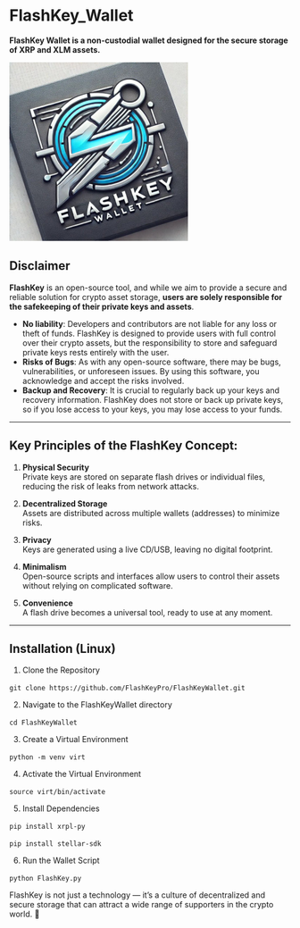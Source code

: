 # FlashKey_Wallet
**FlashKey Wallet is a non-custodial wallet designed for the secure storage of XRP and XLM assets.**

![Logotype](./flashkey.jpg)


## Disclaimer

**FlashKey** is an open-source tool, and while we aim to provide a secure and reliable solution for crypto asset storage, **users are solely responsible for the safekeeping of their private keys and assets**.

- **No liability**: Developers and contributors are not liable for any loss or theft of funds. FlashKey is designed to provide users with full control over their crypto assets, but the responsibility to store and safeguard private keys rests entirely with the user.
- **Risks of Bugs**: As with any open-source software, there may be bugs, vulnerabilities, or unforeseen issues. By using this software, you acknowledge and accept the risks involved.
- **Backup and Recovery**: It is crucial to regularly back up your keys and recovery information. FlashKey does not store or back up private keys, so if you lose access to your keys, you may lose access to your funds.

---

## Key Principles of the FlashKey Concept:

1. **Physical Security**  
   Private keys are stored on separate flash drives or individual files, reducing the risk of leaks from network attacks.

2. **Decentralized Storage**  
   Assets are distributed across multiple wallets (addresses) to minimize risks.

3. **Privacy**  
   Keys are generated using a live CD/USB, leaving no digital footprint.

4. **Minimalism**  
   Open-source scripts and interfaces allow users to control their assets without relying on complicated software.

5. **Convenience**  
   A flash drive becomes a universal tool, ready to use at any moment.

---
<!--Installation-->
## Installation (Linux)

1. Clone the Repository

```git clone https://github.com/FlashKeyPro/FlashKeyWallet.git```

2. Navigate to the FlashKeyWallet directory

```cd FlashKeyWallet```

3. Create a Virtual Environment

```python -m venv virt```

4. Activate the Virtual Environment

```source virt/bin/activate```

5. Install Dependencies

```pip install xrpl-py```

```pip install stellar-sdk```

6. Run the Wallet Script

```python FlashKey.py```



FlashKey is not just a technology — it’s a culture of decentralized and secure storage that can attract a wide range of supporters in the crypto world. 🌟
